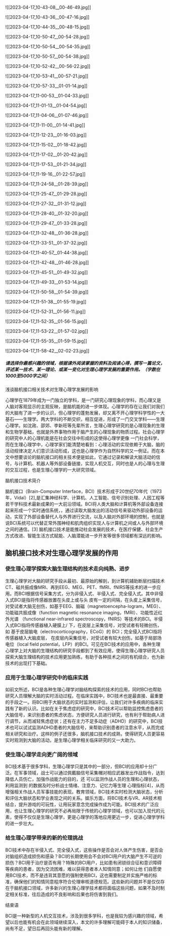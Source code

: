 ![[2023-04-17_10-43-08__00-46-49.jpg]]

![[2023-04-17_10-43-36__00-47-16.jpg]]

![[2023-04-17_10-44-35__00-48-15.jpg]]

![[2023-04-17_10-50-47__00-54-28.jpg]]

![[2023-04-17_10-50-54__00-54-35.jpg]]

![[2023-04-17_10-50-57__00-54-38.jpg]]

![[2023-04-17_10-52-42__00-56-22.jpg]]

![[2023-04-17_10-53-41__00-57-21.jpg]]

![[2023-04-17_10-57-33__01-01-14.jpg]]

![[2023-04-17_11-00-53__01-04-33.jpg]]

![[2023-04-17_11-01-13__01-04-54.jpg]]

![[2023-04-17_11-04-06__01-07-46.jpg]]

![[2023-04-17_11-11-00__01-14-41.jpg]]

![[2023-04-17_11-12-23__01-16-03.jpg]]

![[2023-04-17_11-15-02__01-18-42.jpg]]

![[2023-04-17_11-17-02__01-20-42.jpg]]

![[2023-04-17_11-17-53__01-21-34.jpg]]

![[2023-04-17_11-19-16__01-22-57.jpg]]

![[2023-04-17_11-24-58__01-28-39.jpg]]

![[2023-04-17_11-25-47__01-29-28.jpg]]

![[2023-04-17_11-27-32__01-31-12.jpg]]

![[2023-04-17_11-28-40__01-32-20.jpg]]

![[2023-04-17_11-29-47__01-33-28.jpg]]

![[2023-04-17_11-32-48__01-36-28.jpg]]

![[2023-04-17_11-33-51__01-37-32.jpg]]

![[2023-04-17_11-40-57__01-44-38.jpg]]

![[2023-04-17_11-42-48__01-46-28.jpg]]

![[2023-04-17_11-45-51__01-49-32.jpg]]

![[2023-04-17_11-49-33__01-53-14.jpg]]

![[2023-04-17_11-50-58__01-54-39.jpg]]

![[2023-04-17_11-51-38__01-55-19.jpg]]

![[2023-04-17_11-52-31__01-56-11.jpg]]

![[2023-04-17_11-52-35__01-56-15.jpg]]

![[2023-04-17_11-53-22__01-57-02.jpg]]

![[2023-04-17_11-55-35__01-59-15.jpg]]

![[2023-04-17_11-58-42__02-02-23.jpg]]

##### 请选择你最感兴趣的领域，根据课外阅读掌握的资料及阅读心得，撰写一篇论文，评述某一技术、某一理论、或某一变化对生理心理学发展的重要作用。（字数在1000至5000字之间）

浅谈脑机接口相关技术对生理心理学发展的影响

心理学在1879年成为一门独立的学科，是一门研究心理现象的学科，而心理又是人脑对客观显示的主观反映，是脑机能的进一步体现。心理学的存在让我们对我们的大脑有了进一步的认识，但心理学的蓬勃发展，却又离不开心理学科学性的一大基石——生理学。两大学科的不断交织，相互促进，形成了一门交叉学科——生理心理学。如沈政、邵郊、李新旺等先辈所言，生理心理学研究的是心理现象的生理和生物学基础，也就是外界事物作用于脑产生的心理现象的物质过程。社会心理学的研究中人的心理机能是在社会交往中形成的这使得心理学更像 一门社会科学，而在生理心理学中，心理学家们能清楚地看到：心理活动的实现依赖于大脑，脑的活动规律决定人们意识活动形成，这也是心理学作为自然科学的又一例证。而在本文中想要谈论的脑机接口的相关技术便是如此，它通过记录和解读大脑活动的信号，与计算机、机器人等外部设备链接，实现人机交互，同时也是人的心理与生理的交互过程，也是生理心理学的一大研究领域。

脑机接口技术简介

脑机接口（Brain-Computer Interface，BCI）技术形成于20世纪70年代（1973年，Vidal）[2],是汇集神经科学、计算机、人工智能、信号识别处理、人因工程等若干学科技术最新成果的一大前沿领域。BCI将人类大脑和计算机等外部设备连接起来形成一个实时通信系统，，通过读取大脑发出的活动信号来驱动外部设备的运动，实现了外部设备替代人与外界进行交流，以及人脑对外部环境的控制，也就是说BCI系统可以代替正常外围神经和肌肉组织实现人与计算机之间或人与外部环境之间的通信。[3]
脑机接口技术是能推动社会发展的技术，在医疗保健、社会生产方式改进、智能生活方式赋能、人脑潜能进一步开发等很多领域都有深远的影响。

## 脑机接口技术对生理心理学发展的作用
### 使生理心理学探索大脑生理结构的技术走向纯熟、进步
生理心理学对大脑的研究手段从最初、最原始的解剖，到计算机辅助断层扫描技术CT、磁共振成像MRI、再到EEG、MEG、PET、fMRI、fNIRS等技术的进一步应用。而BCI根据信号采集方式，分为非侵入式、半侵入式、完全侵入式。其中非侵入式BCI是指将传感器放置在头皮上或与头 皮有一定的间隔，在头皮上采集信号，对受试者大脑无创伤，如基于EEG、脑磁（magnetoencepha-logram，MEG）、功能磁共振成像（function magnetic resonance imaging，fMRI）、功能性近红外光谱 （functional near-infrared spectroscopy，fNIRS）等技术的BCI。半侵入式BCI指将传感器植入硬膜上/ 下，在皮层上采集信号，对受试者有轻微创伤，如 基于皮层脑电（electrocorticography，ECoG）的 BCI；完全侵入式BCI指将传感器植入大脑皮层， 在皮层内采集信号，对受试者有较大创伤，如基于局部场电位（local field potential，LFP）的BCI。可见在BCI技术的应用中，各种生理心理学上对大脑的生理结构的研究手段都到了有效应用，使得生理心理学研究人员探索大脑生理结构的技术应用更加熟练，有助于各种技术之间的有机结合，也为新技术的出现打下基础。
### 应用于生理心理学研究中的临床实践
如前文所述，BCI是各种生理心理学对脑结构探索的技术的应用，同时BCI也帮助研究人员理解大脑的实时活动过程。在临床实践中，BCI技术也是最直接、最重要的手段之一。将BCI用于大脑状态的实时监测和评估，让我们对许多疾病的临床实践有了新的认识。比如在关于焦虑症的研究中，BCI技术可以帮助监控焦虑患者的大脑信号，来识别患者的焦虑状态，方便研究人员进行研究，也有利于帮助病人进行调节，从而减轻焦虑症状；还有在主力不足多动症（ADHD）的研究中，BCI技术也可以试试监测ADHD患者的大脑信号，来帮助识别患者的注意水平，从而完成相关研究和治疗。这样的例子还很多，脑机接口技术的成熟，使得研究人员更容易实时观测到大脑的活动，是生理心理学相关临床研究的又一大助力。
### 使生理心理学走向更广阔的领域
BCI技术基于很多学科，生理心理学只是其中的一部分，但BCI的应用却十分广泛。在军事领域，战士可以通过佩戴脑信号采集帽对相应武器发出作战指令，达到降低人员伤亡，加强作战能力的目的，还 可以监测作战人员的生理和心理状态，利用监测到 的数据及时分析战士情绪、注意力、记忆力等生理 心理指标[4]，从而增强相关作战人员军事技能的表现。教育领域，BCI技术实时检测大脑状态，分析和评估大脑状态和学业表现之间的关系。娱乐方面，将BCI技术与VR、AR技术相结合，提升游戏的可玩性，让用玩家意念完成操作成为可能。BCI技术的广泛应用，也让生理心理学的研究不必再局限于传统的心理学领域，也可以加入现代的元素，使得不仅仅是生理心理学，更是心理学的落地应用更近一步，促进心理学学科的进一步壮大。

### 给生理心理学带来的新的伦理挑战
BCI技术中存在半侵入式、完全侵入式，这些操作是否会对人体产生伤害，是否会对脑组织造成损伤和感染？BCI的长期使用会不会对BCI用户的大脑产生不可逆的损伤？BCI用于治疗是否有用？特殊的BCI用户，比如患有闭锁综合征和意识障碍等疾病的患者，因为交流困难，难以获得患者本人知情同意；如何让他 们自愿使用BCI技术，而不是违背其意愿的强制使用BCI，这也需要制定并实施严格的标准，确保他们的知情同意程序符合伦理审核道德规范。这些新的问题并不是仅仅存在于脑机接口领域，许多新兴的生理心理学技术都将面临这些问题，如果不及时制定相关标准，往后造成的不良影响和后果也将伤害到我们。

结束语

BCI是一种新型的人机交互技术，涉及到很多学科，也是我较为感兴趣的领域，希望以后也能有机会在此领域继续深入，本文的许多理解可能碍于本人的知识储备，尚有不足，望日后再回头能有新的理解。